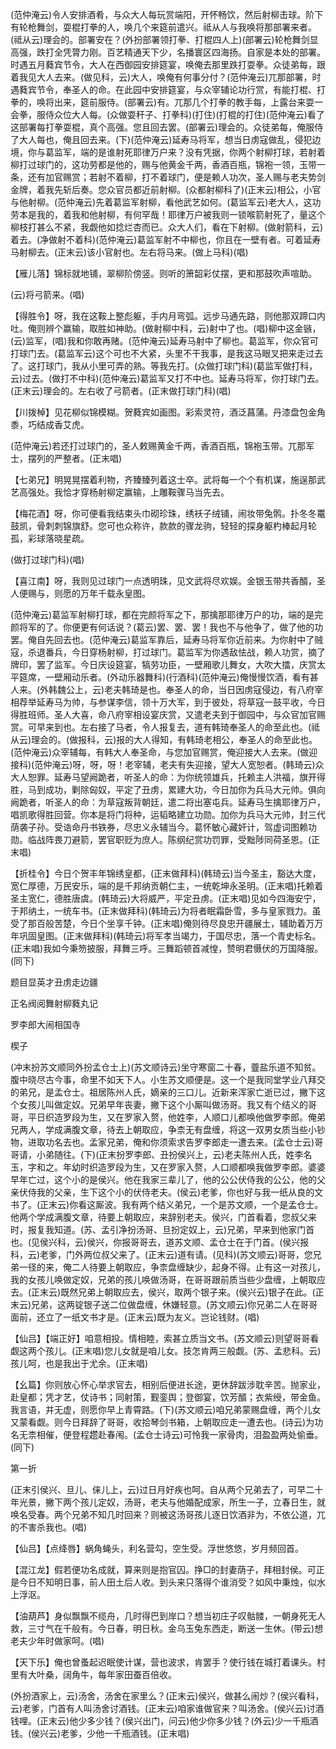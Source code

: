 <!-- { "loadSidebar": true } -->
(范仲淹云)令人安排酒肴，与众大人每玩赏端阳，开怀畅饮，然后射柳击球。阶下有轮枪舞剑，耍棍打拳的人，唤几个来筵前遣兴。祗从人与我唤将那部署来者。(祗从云)理会的。部署安在？(外扮部署领打拳、打棍四人上)(部署云)轮枪舞剑显高强，跌打全凭膂力刚。百艺精通天下少，名播寰区四海扬。自家是本处的部署。时遇五月蕤宾节令，大人在西御园安排筵宴，唤俺去那里跌打耍拳。众徒弟每，跟着我见大人去来。(做见科，云)大人，唤俺有何事分付？(范仲淹云)兀那部署，时遇蕤宾节令，奉圣人的命。在此园中安排筵宴，与众宰辅论功行赏，有能打棍、打拳的，唤将出来，筵前服侍。(部署云)有。兀那几个打拳的教手每，上露台来耍一会拳，服侍众位大人每。(众做耍秆子、打拳科)(打住)(打棍的打住)(范仲淹云)看了这部署每打拳耍棍，真个高强。您且回去罢。(部署云)理会的。众徒弟每，俺服侍了大人每也，俺且回去来。(下)(范仲淹云)延寿马将军，想当日虏寇做乱，侵犯边境，你与葛监军，端的是谁射死耶律万户来？没有凭据，你两个射柳打球，若射着柳打过球门的，这功劳都是他的，赐与他黄金千两，香酒百瓶，锦袍一领，玉带一条，还有加官赐赏；若射不着柳，打不着球门，便是赖人功次，圣人赐与老夫势剑金牌，着我先斩后奏。您众官员都近前射柳。(众都射柳科了)(正末云)相公，小官与他射柳。(范仲淹云)先着葛监军射柳，看他武艺如何。(葛监军云)老大人，这功劳本是我的，着我和他射柳，有何罕哉！耶律万户被我则一锁喉箭射死了，量这个柳枝打甚么不紧，我觑他如捻烂杏而已。众大人们，看在下射柳。(做射箭科，云)着去。(净做射不着科)(范仲淹云)葛监军射不中柳也，你且在一壁有者。可着延寿马射柳去。(正末云)该小官射也。左右将马来。(做上马科)(唱)

【雁儿落】锦标就地铺，翠柳阶傍竖。则听的箫韶彩仗摆，更和那鼓吹声喧助。

(云)将弓箭来。(唱)

【得胜令】呀，我在这鞍上整彪躯，手内月弯弧。远步马通先路，则他那双蹄口内吐。俺则辨个赢输，取胜如神助。(做射柳中科，云)射中了也。(唱)柳中这金镞，(云)监军，(唱)我和你敢再赌。(范仲淹云)延寿马射中了柳也。葛监军，你众官可打球门去。(葛监军云)这个可也不大紧，头里不干我事，是我这马眼叉把来走过去了。这打球门，我从小里可弄的熟。等我先打。(众做打球门科)(葛监军做打科，云)过去。(做打不中科)(范仲淹云)葛监军又打不中也。延寿马将军，你打球门去。(正末云)理会的。左右收了弓箭者。(正末做打球门科)(唱)

【川拨棹】见花柳似锦模糊。贺蕤宾如画图。彩索灵符，酒泛菖蒲。丹漆盘包金角黍，巧结成香艾虎。

(范仲淹云)若还打过球门的，圣人敕赐黄金千两，香酒百瓶，锦袍玉带。兀那军士，摆列的严整者。(正末唱)

【七弟兄】明晃晃摆着利物，齐臻臻列着这士卒。武将每一个个有机谋，施逞那武艺高强处。我恰才穿杨射柳定赢输，上雕鞍骤马当先去。

【梅花酒】呀，你可便看我结束头巾砌珍珠，绣袄子绒铺，闹妆带兔鹘。扑冬冬鼍鼓凯，骨刺刺锦旗舒。您可也众称许，款款的骤龙驹，轻轻的探身躯杓棒起月轮孤，彩球落晓星疏。

(做打过球门科)(唱)

【喜江南】呀，我则见过球门一点透明珠，见文武将尽欢娱。金银玉带共香醑，圣人便赐与，则愿的万年千载永皇图。

(范仲淹云)葛监军射柳打球，都在完颜将军之下，那擒那耶律万户的功，端的是完颜将军的了。你便更有何话说？(葛云)罢、罢、罢！我也不与他争了，做了他的功罢。俺自先回去也。(范仲淹云)葛监军靠后，延寿马将军你近前来。为你射中了贼寇，杀退番兵，今日穿杨射柳，打过球门。葛监军为你遇敌怯战，赖人功赏，摘了牌印，罢了监军。今日庆设筵宴，犒劳功臣，一壁厢歌儿舞女，大吹大擂，庆赏太平筵席，一壁厢动乐者。(外动乐器舞科)(行酒科)(范仲淹云)俺慢慢饮酒，看有甚人来。(外韩魏公上，云)老夫韩琦是也。奉圣人的命，当日因虏寇侵边，有八府宰相荐举延寿马为帅，与参谋李信，领十万大军，到于彼处，将草寇一鼓平收，今日得胜班师。圣人大喜，命八府宰相设宴庆赏，又遣老夫到于御园中，与众官加官赐赏。可早来到也。左右接了马者，令人报复去，道有韩琦奉圣人的命至此也。(祗从云)理会的。(做报科，云)报的大人得知，有韩琦老相公，奉圣人的命至此也。(范仲淹云)众宰辅每，有韩大人奉圣命，与您加官赐赏，俺迎接大人去来。(做迎接科)(范仲淹云)呀，呀，呀！老宰辅，老夫有失迎接，望大人宽恕者。(韩琦云)众大人恕罪。延寿马望阙跪者，听圣人的命：为你统领雄兵，托赖主人洪福，旗开得胜，马到成功，剿除匈奴，平定了丑虏，累建大功，今日加你为兵马大元帅。俱向阙跪者，听圣人的命：为草寇叛背朝廷，遣二将出塞屯兵。延寿马生擒耶律万户，唱凯歌得胜回营。你本是将门将种，运韬略建立功勋。加你为兵马大元帅，封三代荫袭子孙。受诰命丹书铁券，尽忠义永辅当今。葛怀敏心藏奸计，驾虚词图赖功勋。临战阵畏刀避箭，罢官职贬为庶人。陈纲纪赏功罚罪，受黜陟同荷圣恩。(正末唱)

【折桂令】今日个贺丰年锦绣皇都，(正末做拜科)(韩琦云)当今圣主，豁达大度，宽仁厚德，万民安乐，端的是千邦纳贡朝仁主，一统乾坤永圣明。(正末唱)托赖着圣主宽仁，德胜唐虞。(韩琦云)大将威严，平定丑虏。(正末唱)见如今四海安宁，于邦纳土，一统车书。(正末做拜科)(韩琦云)为将者眠霜卧雪，多与皇家戮力。虽受了那百般苦楚，今日个坐享千钟。(正末唱)俺则待尽良忠开疆展土，辅助着万万年巩固皇图。(正末做拜科)(韩琦云)将军孝当竭力，于国尽忠，落一个青史标名。(正末唱)我如今秉笏披服，拜舞三呼。三舞蹈顿首减惶，赞明君慑伏的万国降服。(同下)

题目显英才丑虏走边疆

正名阀阅舞射柳蕤丸记
　




罗李郎大闹相国寺

楔子

(冲末扮苏文顺同外扮孟仓士上)(苏文顺诗云)坐守寒窗二十春，虀盐乐道不知贫。腹中晓尽古今事，命里不如天下人。小生苏文顺便是。这一个是我同堂学业八拜交的弟兄，是孟仓士。祖居陈州人氏，嫡亲的三口儿。近新来浑家亡逝已过，撇下这个女孩儿叫做定奴。兄弟早年丧妻，撇下这个小厮叫做汤哥。我又有个结义的哥哥，平日织造罗段为生，又在罗家入赘，他姓李，人顺口儿都唤他做罗李郎。俺弟兄两人，学成满腹文章，待去上朝取应，争柰无有盘缠，将这一双男女质当些小钞物，进取功名去也。孟家兄弟，俺和你须索求告罗李郎走一遭去来。(孟仓士云)哥哥请，小弟随往。(下)(正末扮罗李郎、丑扮侯兴上，云)老夫陈州人氏，姓李名玉，字和之。年幼时织造罗段为生，又在罗家入赘，人口顺都唤我做罗李郎。婆婆早年亡过，这个小的是侯兴。他在我家三辈儿了，他的公公伏侍我的公公，他的父亲伏侍我的父亲，生下这个小的伏侍老夫。(侯云)老爹，你也好与我一纸从良的文书了。(正末云)你看这厮波。我有两个结义弟兄，一个是苏文顺，一个是孟仓士。他两个学成满腹文章，待要上朝取应，来辞别老夫。侯兴，门首看着，您叔父来时，报复我知道。(苏、孟引净扮汤哥、旦扮定奴上，云)兄弟，早来到他家门首也。(见侯兴科，云)侯兴，你报哥哥去，道苏文顺、孟仓士在于门首。(侯兴报科，云)老爹，门外两位叔父来了。(正末云)道有请。(见科)(苏文顺云)哥哥，您兄弟一径的来，俺二人待要上朝取应，争柰盘缠缺少，起身不得。止有这一对孩儿，我的女孩儿唤做定奴，兄弟的孩儿唤做汤哥，在哥哥跟前质当些少盘缠，上朝取应去。(正末云)既然兄弟上朝取应去，侯兴，取两个银子来。(侯兴云)银子在此。(正末云)兄弟，这两锭银子送二位做盘缠，休嫌轻意。(苏文顺云)你兄弟二人在哥哥面前，还立了一纸文书才是。(正末云)既为友义。岂论钱财。(唱)

【仙吕】【端正好】咱意相投。情相睦，索甚立质当文书。(苏文顺云)则望哥哥看觑这两个孩儿。(正末唱)您儿女就是咱儿女。技怎肯两三般觑。(苏、孟悲科。云)孩儿呵，也是我出于尤余。(正末唱)

【幺篇】你则放心怀心举求官去，相别后便进长途，更休辞跋涉耽辛苦。抛家业，赴皇都；凭才艺，仗诗书；同射策，觐銮舆；登御宴，饮芳醑；衣紫绶，带金鱼。我言语，并无虚，则愿你早上青霄路。(下)(苏文顺云)咱兄弟蒙赐盘缠，两个儿女又蒙看觑。则今日拜辞了哥哥，收拾琴剑书箱，上朝取应走一遭去也。(诗云)为功名无柰相催，便登程趱赴春闱。(孟仓士诗云)可怜我一家骨肉，泪盈盈两处偷垂。(同下)


第一折

(正末引侯兴、旦儿、俫儿上，云)过日月好疾也呵。自从两个兄弟去了，可早二十年光景，撇下两个孩儿定奴，汤哥，老夫与他婚配成家，所生一子，立春日生，就唤名受春。两个兄弟不知几时回来？则被这汤哥孩儿逐日饮酒非为，不依公道，兀的不害杀我也。(唱)

【仙吕】【点绛唇】蜗角蝇头，利名营勾，空生受。浮世悠悠，岁月频回首。

【混江龙】假若便功名成就，算来则是抱官囚。挣□的封妻荫子，拜相封侯。可正是今日不知明日事，前人田土后人收。到头来只落得个谁消受？如风中秉烛，似水上浮沤。

【油葫芦】身似飘飘不缆舟，几时得巴到岸口？想当初庄子叹骷髅，一朝身死无人救，三寸气在千般有。今日春，明日秋。金乌玉兔东西走，断送一生休。(带云)想老夫少年时做家呵。(唱)

【天下乐】俺也曾蚤起迟眠使计谋，营也波求，肯罢手？使行钱在城打着课头。村里有大叶桑，阔角牛，每年家田蚕百倍收。

(外扮酒家上，云)汤舍，汤舍在家里么？(正末云)侯兴，做甚么闹炒？(侯兴看科，云)老爹，门首有人叫汤舍讨酒钱。(正末云)咱家谁做官来？叫汤舍。(侯兴云)讨酒钱哩。(正末云)他少多少钱？(侯兴出门，问云)他少你多少钱？(外云)少一千瓶酒钱。(侯兴云)老爹，少他一千瓶酒钱。(正末唱)

